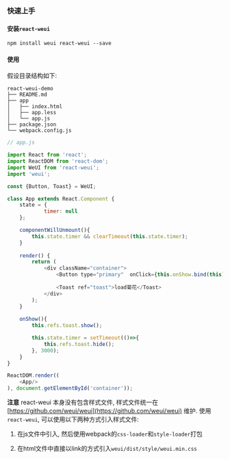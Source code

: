 
### 快速上手


#### 安装`react-weui`

```
npm install weui react-weui --save
```

#### 使用

假设目录结构如下:
```
react-weui-demo
├── README.md
├── app
│   ├── index.html
│   ├── app.less
│   └── app.js
├── package.json
└── webpack.config.js
```

```javascript
// app.js

import React from 'react';
import ReactDOM from 'react-dom';
import WeUI from 'react-weui';
import 'weui';

const {Button, Toast} = WeUI;

class App extends React.Component {
    state = {
            timer: null
    };

    componentWillUnmount(){
        this.state.timer && clearTimeout(this.state.timer);
    }
    
    render() {
        return (
            <div className="container">
                <Button type="primary"  onClick={this.onShow.bind(this)}>确认</Button>
                
                <Toast ref="toast">load菊花</Toast>
            </div>
        );
    }
    
    onShow(){
        this.refs.toast.show();

        this.state.timer = setTimeout(()=>{
            this.refs.toast.hide();
        }, 3000);
    }
}

ReactDOM.render((
    <App/>
), document.getElementById('container'));

```

**注意** react-weui 本身没有包含样式文件, 样式文件统一在 [https://github.com/weui/weui](https://github.com/weui/weui) 维护. 使用`react-weui`, 可以使用以下两种方式引入样式文件:

1. 在js文件中引入, 然后使用webpack的`css-loader`和`style-loader`打包

2. 在html文件中直接以link的方式引入`weui/dist/style/weui.min.css`